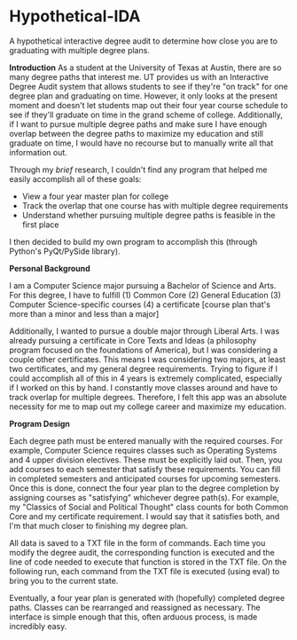 # Hypothetical-IDA
A hypothetical interactive degree audit to determine how close you are to graduating with multiple degree plans.

**Introduction** 
As a student at the University of Texas at Austin, there are so many degree paths that interest me. UT provides us with an Interactive Degree Audit system that allows students to see if they're "on track" for one degree plan and graduating on time. However, it only looks at the present moment and doesn't let students map out their four year course schedule to see if they'll graduate on time in the grand scheme of college. Additionally, if I want to pursue multiple degree paths and make sure I have enough overlap between the degree paths to maximize my education and still graduate on time, I would have no recourse but to manually write all that information out.

Through my *brief* research, I couldn't find any program that helped me easily accomplish all of these goals:
- View a four year master plan for college
- Track the overlap that one course has with multiple degree requirements
- Understand whether pursuing multiple degree paths is feasible in the first place

I then decided to build my own program to accomplish this (through Python's PyQt/PySide library).

**Personal Background**

I am a Computer Science major pursuing a Bachelor of Science and Arts. For this degree, I have to fulfill 
(1) Common Core
(2) General Education
(3) Computer Science-specific courses
(4) a certificate [course plan that's more than a minor and less than a major]

Additionally, I wanted to pursue a double major through Liberal Arts. I was already pursuing a certificate in Core Texts and Ideas (a philosophy program focused on the foundations of America), but I was considering a couple other certificates. This means I was considering two majors, at least two certificates, and my general degree requirements. Trying to figure if I could accomplish all of this in 4 years is extremely complicated, especially if I worked on this by hand. I constantly move classes around and have to track overlap for multiple degrees. Therefore, I felt this app was an absolute necessity for me to map out my college career and maximize my education.

**Program Design**

Each degree path must be entered manually with the required courses. For example, Computer Science requires classes such as Operating Systems and 4 upper division electives. These must be explicitly laid out. Then, you add courses to each semester that satisfy these requirements. You can fill in completed semesters and anticipated courses for upcoming semesters. Once this is done, connect the four year plan to the degree completion by assigning courses as "satisfying" whichever degree path(s). For example, my "Classics of Social and Political Thought" class counts for both Common Core and my certificate requirement. I would say that it satisfies both, and I'm that much closer to finishing my degree plan.

All data is saved to a TXT file in the form of commands. Each time you modify the degree audit, the corresponding function is executed and the line of code needed to execute that function is stored in the TXT file. On the following run, each command from the TXT file is executed (using eval) to bring you to the current state.

Eventually, a four year plan is generated with (hopefully) completed degree paths. Classes can be rearranged and reassigned as necessary. The interface is simple enough that this, often arduous process, is made incredibly easy.
